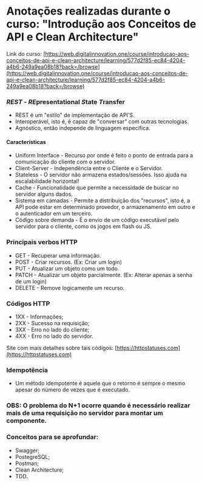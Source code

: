 # Anotações realizadas durante o curso: "Introdução aos Conceitos de API e Clean Architecture" 
Link do curso: [https://web.digitalinnovation.one/course/introducao-aos-conceitos-de-api-e-clean-architecture/learning/577d2f85-ec84-4204-a4b6-249a9ea08b18?back=/browse](https://web.digitalinnovation.one/course/introducao-aos-conceitos-de-api-e-clean-architecture/learning/577d2f85-ec84-4204-a4b6-249a9ea08b18?back=/browse)

### *REST* - *RE*presentational *S*tate *T*ransfer
* REST é um "estilo" de implementação de API'S.
* Interoperável, isto é, é capaz de "conversar" com outras tecnologias.
* Agnóstico, então independe de linguagem específica.

#### Características
* Uniform Interface - Recurso por onde é feito o ponto de entrada para a comunicação do cliente com o servidor.
* Client-Server - Independência entre o Cliente e o Servidor.
* Stateless - O servidor não armazena estados/sessões. Isso ajuda na escalabilidade horizontal!
* Cache - Funcionalidade que permite a necessidade de buscar no servidor alguns dados.
* Sistema em camadas - Permite a distribuição dos "recursos", isto é, a API pode estar em determinado provedor, o armazenamento em outro e o autenticador em um terceiro.
* Código sobre demanda - É o envio de um código executável pelo servidor para o cliente, como os jogos em flash ou JS.

### Principais verbos HTTP
* GET - Recuperar uma informação.
* POST - Criar recursos. (Ex: Criar um login)
* PUT - Atualizar um objeto como um todo.
* PATCH - Atualizar um objeto parcialmente. (Ex: Alterar apenas a senha de um login)
* DELETE - Remove logicamente um recurso.

### Códigos HTTP
* 1XX - Informações;
* 2XX - Sucesso na requisição;
* 3XX - Erro no lado do cliente;
* 4XX - Erro no lado do servidor.
  
Site com mais detalhes sobre tais códigos: [https://httpstatuses.com](https://httpstatuses.com)

### Idempotência
* Um método idempotente é aquele que o retorno é sempre o mesmo apesar do número de vezes que é executado.


### OBS: O problema do N+1 ocorre quando é necessário realizar mais de uma requisição no servidor para montar um componente. 

### Conceitos para se aprofundar:
* Swagger;
* PostegreSQL;
* Postman;
* Clean Architecture;
* TDD.